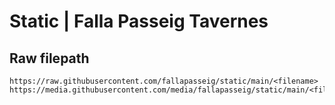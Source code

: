 # Static | Falla Passeig Tavernes

## Raw filepath

```
https://raw.githubusercontent.com/fallapasseig/static/main/<filename>
https://media.githubusercontent.com/media/fallapasseig/static/main/<filename>
```
